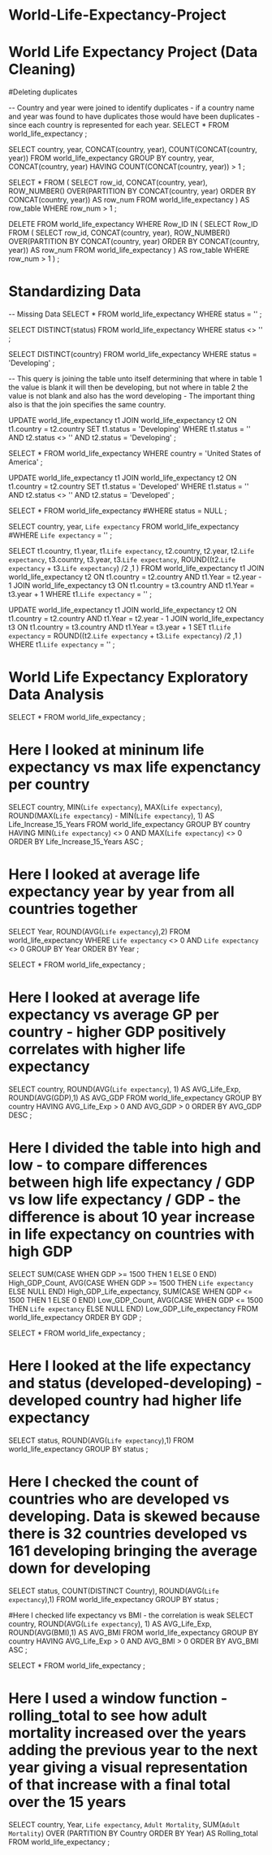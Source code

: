 # World-Life-Expectancy-Project

# World Life Expectancy Project (Data Cleaning)


#Deleting duplicates 

-- Country and year were joined to identify duplicates - if a country name and year was found to have duplicates those would have been duplicates - since each country is represented for each year. 
SELECT * 
FROM world_life_expectancy
;


SELECT country, year, CONCAT(country, year), COUNT(CONCAT(country, year))
FROM world_life_expectancy
GROUP BY country, year, CONCAT(country, year)
HAVING COUNT(CONCAT(country, year)) > 1
;

SELECT *
FROM (
SELECT row_id,
CONCAT(country, year),
ROW_NUMBER() OVER(PARTITION BY CONCAT(country, year) ORDER BY CONCAT(country, year)) AS row_num
FROM world_life_expectancy
) AS row_table
WHERE row_num > 1
;

DELETE FROM world_life_expectancy
WHERE 
	Row_ID IN (
	SELECT Row_ID
FROM (
	SELECT row_id,
	CONCAT(country, year),
	ROW_NUMBER() OVER(PARTITION BY CONCAT(country, year) ORDER BY CONCAT(country, year)) AS row_num
	FROM world_life_expectancy
	) AS row_table
WHERE row_num > 1
)
;

# Standardizing Data


-- Missing Data
SELECT * 
FROM world_life_expectancy
WHERE status = ''
;

SELECT DISTINCT(status)
FROM world_life_expectancy
WHERE status <> ''
;

SELECT DISTINCT(country)
FROM world_life_expectancy
WHERE status = 'Developing'
;

-- This query is joining the table unto itself determining that where in table 1 the value is blank it will then be developing, but not where in table 2 the value is not blank and also has the word developing - The important thing also is that the join specifies the same country. 

UPDATE world_life_expectancy t1
JOIN world_life_expectancy t2
	ON t1.country = t2.country
SET t1.status = 'Developing'
WHERE t1.status = ''
AND t2.status <> ''
AND t2.status = 'Developing'
;

SELECT * 
FROM world_life_expectancy
WHERE country = 'United States of America'
;

UPDATE world_life_expectancy t1
JOIN world_life_expectancy t2
	ON t1.country = t2.country
SET t1.status = 'Developed'
WHERE t1.status = ''
AND t2.status <> ''
AND t2.status = 'Developed'
;

SELECT * 
FROM world_life_expectancy
#WHERE status = NULL
;


SELECT country, year, `Life expectancy`
FROM world_life_expectancy
#WHERE `Life expectancy` = ''
;

SELECT t1.country, t1.year, t1.`Life expectancy`, t2.country, t2.year, t2.`Life expectancy`, t3.country, t3.year, t3.`Life expectancy`,
ROUND((t2.`Life expectancy` + t3.`Life expectancy`) /2 ,1 )
FROM world_life_expectancy t1
JOIN world_life_expectancy t2
	ON t1.country = t2.country
    AND t1.Year = t2.year - 1
JOIN world_life_expectancy t3
	ON t1.country = t3.country
    AND t1.Year = t3.year + 1
WHERE t1.`Life expectancy` = ''
;

UPDATE world_life_expectancy t1
JOIN world_life_expectancy t2
	ON t1.country = t2.country
    AND t1.Year = t2.year - 1
JOIN world_life_expectancy t3
	ON t1.country = t3.country
    AND t1.Year = t3.year + 1
SET t1.`Life expectancy` = ROUND((t2.`Life expectancy` + t3.`Life expectancy`) /2 ,1 )
WHERE t1.`Life expectancy` = ''
;

# World Life Expectancy Exploratory Data Analysis



SELECT *
FROM world_life_expectancy
;


# Here I looked at mininum life expectancy vs max life expenctancy per country

SELECT country, MIN(`Life expectancy`), 
MAX(`Life expectancy`),
ROUND(MAX(`Life expectancy`) - MIN(`Life expectancy`), 1) AS Life_Increase_15_Years
FROM world_life_expectancy
GROUP BY country
HAVING MIN(`Life expectancy`) <> 0
AND MAX(`Life expectancy`) <> 0
ORDER BY Life_Increase_15_Years ASC
;

# Here I looked at average life expectancy year by year from all countries together

SELECT Year, ROUND(AVG(`Life expectancy`),2)
FROM world_life_expectancy
WHERE `Life expectancy` <> 0
AND `Life expectancy` <> 0
GROUP BY Year
ORDER BY Year
;

SELECT *
FROM world_life_expectancy
;


# Here I looked at average life expectancy vs average GP per country - higher GDP positively correlates with higher life expectancy
SELECT country, ROUND(AVG(`Life expectancy`), 1) AS AVG_Life_Exp, ROUND(AVG(GDP),1) AS AVG_GDP
FROM world_life_expectancy
GROUP BY country
HAVING AVG_Life_Exp > 0
AND AVG_GDP > 0
ORDER BY AVG_GDP DESC
;

# Here I divided the table into high and low - to compare differences between high life expectancy / GDP vs low life expectancy / GDP - the difference is about 10 year increase in life expectancy on countries with high GDP
SELECT 
SUM(CASE WHEN GDP >= 1500 THEN 1 ELSE 0 END) High_GDP_Count,
AVG(CASE WHEN GDP >= 1500 THEN `Life expectancy` ELSE NULL END) High_GDP_Life_expectancy,
SUM(CASE WHEN GDP <= 1500 THEN 1 ELSE 0 END) Low_GDP_Count,
AVG(CASE WHEN GDP <= 1500 THEN `Life expectancy` ELSE NULL END) Low_GDP_Life_expectancy
FROM world_life_expectancy
ORDER BY GDP
;

SELECT *
FROM world_life_expectancy
;

# Here I looked at the life expectancy and status (developed-developing) - developed country had higher life expectancy
SELECT status, ROUND(AVG(`Life expectancy`),1)
FROM world_life_expectancy
GROUP BY status
;

# Here I checked the count of countries who are developed vs developing. Data is skewed because there is 32 countries developed vs 161 developing bringing the average down for developing
SELECT status, COUNT(DISTINCT Country), ROUND(AVG(`Life expectancy`),1)
FROM world_life_expectancy
GROUP BY status
;


#Here I checked life expectancy vs BMI - the correlation is weak
SELECT country, ROUND(AVG(`Life expectancy`), 1) AS AVG_Life_Exp, ROUND(AVG(BMI),1) AS AVG_BMI
FROM world_life_expectancy
GROUP BY country
HAVING AVG_Life_Exp > 0
AND AVG_BMI > 0
ORDER BY AVG_BMI ASC
;


SELECT *
FROM world_life_expectancy
;


# Here I used a window function - rolling_total to see how adult mortality increased over the years adding the previous year to the next year giving a visual representation of that increase with a final total over the 15 years
SELECT country,
Year,
`Life expectancy`,
`Adult Mortality`,
SUM(`Adult Mortality`) OVER (PARTITION BY Country ORDER BY Year) AS Rolling_total
FROM world_life_expectancy
;
